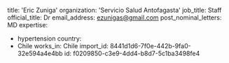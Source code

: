 title: 'Eric Zuniga'
organization: 'Servicio Salud Antofagasta'
job_title: Staff
official_title: Dr
email_address: ezunigas@gmail.com
post_nominal_letters: MD
expertise:
  - hypertension
country:
  - Chile
works_in: Chile
import_id: 8441d1d6-7f0e-442b-9fa0-32e594a4e4bb
id: f0209850-c3e9-4dd4-b8d7-5c1ba3498fe4
